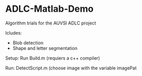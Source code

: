 # ADLC-Matlab-Demo
Algorithm trials for the AUVSI ADLC  project

Icludes:
* Blob detection
* Shape and letter segmentation

Setup:
Run Build.m (requiers a c++ compiler)

Run: 
DetectScript.m
(choose image with the variable imagePat
